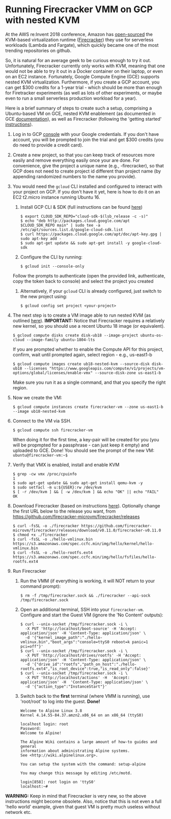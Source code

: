 # Running Firecracker VMM on GCP with nested KVM

At the AWS re:Invent 2018 conference, Amazon has [open-sourced](https://aws.amazon.com/blogs/aws/firecracker-lightweight-virtualization-for-serverless-computing/) the KVM-based virtualization runtime ([Firecracker](https://github.com/firecracker-microvm/firecracker/blob/master/docs/getting-started.md#appendix-a-setting-up-kvm-access)) they use for serverless workloads (Lambda and Fargate), which quickly became one of the most trending repositories on github.

So, it is natural for an average geek to be curious enough to try it out. Unfortunately, Firecracker currently only works with KVM, meaning that one would not be able to try it out in a Docker container on their laptop, or even on an EC2 instance. Fortunately, Google Compute Engine (GCE) supports nested KVM virtualization. Furthermore, if you create a GCP account, you can get $300 credits for a 1-year trial - which should be more than enough for Firetracker experiments (as well as lots of other experiments, or maybe even to run a small serverless production workload for a year).

Here is a brief summary of steps to create such a setup, comprising a Ubuntu-based VM on GCE, nested KVM enablement (as documented in GCE [documentation](https://cloud.google.com/compute/docs/instances/enable-nested-virtualization-vm-instances)), as well as Firecracker (following the 'getting started' [instructions](https://github.com/firecracker-microvm/firecracker/blob/master/docs/getting-started.md)).

  1. Log in to GCP [console](https://console.cloud.google.com/) with your Google credentials. If you don't have account, you will be prompted to join the trial and get $300 credits (you do need to provide a credit card).
 
  1. Create a new project, so that you can keep track of resources more easily and remove everything easily once your are done. For convenience, give the project a unique name (e.g., <your-username>-firecracker), so that GCP does not need to create project id different than project name (by appending randomized numbers to the name you provide).
  
  1. You would need the `gcloud` CLI installed and configured to interact with your project on GCP. If you don't have it yet, here is how to do it on an EC2 t2.micro instance running Ubuntu 16.  
     1. Install GCP CLI & SDK (full instructions can be found [here](https://cloud.google.com/sdk/docs/quickstart-debian-ubuntu))
        ```
        $ export CLOUD_SDK_REPO="cloud-sdk-$(lsb_release -c -s)"
        $ echo "deb http://packages.cloud.google.com/apt $CLOUD_SDK_REPO main" | sudo tee -a /etc/apt/sources.list.d/google-cloud-sdk.list
        $ curl https://packages.cloud.google.com/apt/doc/apt-key.gpg | sudo apt-key add -
        $ sudo apt-get update && sudo apt-get install -y google-cloud-sdk
        ```        
     1. Configure the CLI by running:
        ```
        $ gcloud init --console-only
        ```
     Follow the prompts to authenticate (open the provided link, authenticate, copy the token back to console) and select the project you created
     1. Alternatively, if your `gcloud` CLI is already configured, just switch to the new project using:
        ```
        $ gcloud config set project <your-project>
        ```
  1. The next step is to create a VM image able to run nested KVM (as outlined [here](https://cloud.google.com/compute/docs/instances/enable-nested-virtualization-vm-instances)). **IMPORTANT:** Notice that Firecracker requires a relatively new kernel, so you should use a recent Ubuntu 18 image (or equivalent).
     ```
     $ gcloud compute disks create disk-ub18 --image-project ubuntu-os-cloud --image-family ubuntu-1804-lts
     ```
     If you are prompted whether to enable the Compute API for this project, confirm, wait until prompted again, select region - e.g., us-east1-b
     ```
     $ gcloud compute images create ub18-nested-kvm --source-disk disk-ub18 --licenses "https://www.googleapis.com/compute/v1/projects/vm-options/global/licenses/enable-vmx" --source-disk-zone us-east1-b
     ```
     Make sure you run it as a single command, and that you specify the right region.
  1. Now we create the VM:
     ```
     $ gcloud compute instances create firecracker-vm --zone us-east1-b --image ub18-nested-kvm
     ```
  1. Connect to the VM via SSH.  
     ```
     $ gcloud compute ssh firecracker-vm
     ```
     When doing it for the first time, a key-pair will be created for you (you will be propmpted for a passphrase - can just keep it empty) and uploaded to GCE. Done! You should see the prompt of the new VM: `ubuntu@firecracker-vm:~$`  
  1. Verify that VMX is enabled, install and enable KVM
     ```
     $ grep -cw vmx /proc/cpuinfo
     1
     $ sudo apt-get update && sudo apt-get install qemu-kvm -y
     $ sudo setfacl -m u:${USER}:rw /dev/kvm
     $ [ -r /dev/kvm ] && [ -w /dev/kvm ] && echo "OK" || echo "FAIL"
     OK
     ```   
  1. Download Firecracker (based on instructions [here](https://github.com/firecracker-microvm/firecracker/blob/master/docs/getting-started.md)). Optionally change the first URL below to the release you want, from https://github.com/firecracker-microvm/firecracker/releases
     ```
     $ curl -fsSL -o ./firecracker https://github.com/firecracker-microvm/firecracker/releases/download/v0.11.0/firecracker-v0.11.0
     $ chmod +x ./firecracker
     $ curl -fsSL -o ./hello-vmlinux.bin https://s3.amazonaws.com/spec.ccfc.min/img/hello/kernel/hello-vmlinux.bin
     $ curl -fsSL -o ./hello-rootfs.ext4 https://s3.amazonaws.com/spec.ccfc.min/img/hello/fsfiles/hello-rootfs.ext4
     ```
  1. Run Firecracker
     1. Run the VMM (if everything is working, it will NOT return to your command prompt):
        ```
        $ rm -f /tmp/firecracker.sock && ./firecracker --api-sock /tmp/firecracker.sock
        ```
     1. Open an additional terminal, SSH into your `firecracker-vm`. Configure and start the Guest VM (ignore the 'No Content' outputs):
        ```
        $ curl --unix-socket /tmp/firecracker.sock -i \
          -X PUT 'http://localhost/boot-source' -H 'Accept: application/json' -H 'Content-Type: application/json' \
          -d '{"kernel_image_path":"./hello-vmlinux.bin","boot_args":"console=ttyS0 reboot=k panic=1 pci=off"}'
        $ curl --unix-socket /tmp/firecracker.sock -i \
          -X PUT 'http://localhost/drives/rootfs' -H 'Accept: application/json' -H 'Content-Type: application/json' \
          -d '{"drive_id":"rootfs","path_on_host":"./hello-rootfs.ext4","is_root_device":true,"is_read_only":false}'
        $ curl --unix-socket /tmp/firecracker.sock -i \
          -X PUT 'http://localhost/actions' -H  'Accept: application/json' -H  'Content-Type: application/json' \
          -d '{"action_type":"InstanceStart"}'
        ```
     1. Switch back to the **first** terminal (where VMM is running), use 'root/root' to log into the guest. **Done!**
        ```
        Welcome to Alpine Linux 3.8
        Kernel 4.14.55-84.37.amzn2.x86_64 on an x86_64 (ttyS0)
        
        localhost login: root
        Password:
        Welcome to Alpine!
        
        The Alpine Wiki contains a large amount of how-to guides and general
        information about administrating Alpine systems.
        See <http://wiki.alpinelinux.org>.
        
        You can setup the system with the command: setup-alpine
        
        You may change this message by editing /etc/motd.
        
        login[858]: root login on 'ttyS0'
        localhost:~#
        ```
**WARNING:** Keep in mind that Firecracker is very new, so the above instructions might become obsolete. Also, notice that this is not even a full 'hello world' example, given that guest VM is pretty much useless without network etc.
